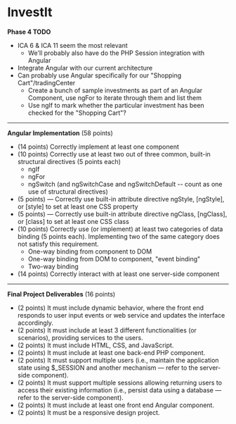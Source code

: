 # InvestIt


__Phase 4 TODO__

- ICA 6 & ICA 11 seem the most relevant
   - We'll probably also have do the PHP Session integration with Angular
- Integrate Angular with our current architecture 
- Can probably use Angular specifically for our "Shopping Cart"/tradingCenter
   - Create a bunch of sample investments as part of an Angular Component, use ngFor to iterate through them and list them
   - Use ngIf to mark whether the particular investment has been checked for the "Shopping Cart"?

---
__Angular Implementation__ (58 points)

- (14 points) Correctly implement at least one component
- (10 points) Correctly use at least two out of three common, built-in structural directives (5 points each)
   - ngIf
   - ngFor
   - ngSwitch (and ngSwitchCase and ngSwitchDefault -- count as one use of structural directives)
- (5 points) — Correctly use built-in attribute directive ngStyle, [ngStyle], or [style] to set at least one CSS property
- (5 points) — Correctly use built-in attribute directive ngClass, [ngClass], or [class] to set at least one CSS class
- (10 points) Correctly use (or implement) at least two categories of data binding (5 points each). Implementing two of the same category does not satisfy this requirement.
   - One-way binding from component to DOM
   - One-way binding from DOM to component, "event binding"
   - Two-way binding
- (14 points) Correctly interact with at least one server-side component

---
__Final Project Deliverables__ (16 points)
- (2 points) It must include dynamic behavior, where the front end responds to user input events or web service and updates the interface accordingly.
- (2 points) It must include at least 3 different functionalities (or scenarios), providing services to the users.
- (2 points) It must include HTML, CSS, and JavaScript.
- (2 points) It must include at least one back-end PHP component.
- (2 points) It must support multiple users (i.e., maintain the application state using $_SESSION and another mechanism — refer to the server-side component).
- (2 points) It must support multiple sessions allowing returning users to access their existing information (i.e., persist data using a database — refer to the server-side component).
- (2 points) It must include at least one front end Angular component.
- (2 points) It must be a responsive design project.


